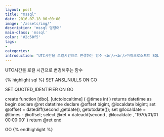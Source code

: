 ```yaml
---
layout: post
title: "mssql"
date: 2016-07-18 06:00:00
image: '/assets/img/'
description: 'mssql 명령어'
main-class: 'mssql'
color: '#2c50f5'
tags:
- 
categories:
introduction: "UTC시간을 로컬시간으로 변경하는 함수 <br/><br/>마이크로소프트 SQL 서버(영어: Microsoft SQL Server)는 마이크로소프트가 1989년 사이베이스(Sybase)를 기반으로 개발한 관계형 데이터베이스이다."
---
```


UTC시간을 로컬 시간으로 변경해주는 함수

{% highlight sql %}
SET ANSI_NULLS ON
GO

SET QUOTED_IDENTIFIER ON
GO

create function [dbo]. [utctolocaltime] ( @times int )
returns datetime
as
begin
declare @ret datetime
declare @offset bigint, @localdate bigint;
    set @offset = datediff(second ,getdate(), getutcdate());
    set @localdate = @times - @offset;
select @ret = dateadd(second , @localdate , '1970/01/01 00:00:00' )
return @ret
end

GO
{% endhighlight %}




